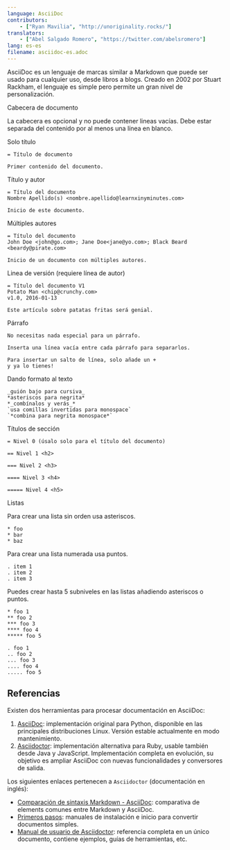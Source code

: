 ```yaml
---
language: AsciiDoc
contributors:
    - ["Ryan Mavilia", "http://unoriginality.rocks/"]
translators:
    - ["Abel Salgado Romero", "https://twitter.com/abelsromero"]
lang: es-es
filename: asciidoc-es.adoc
---
```


AsciiDoc es un lenguaje de marcas similar a Markdown que puede ser usado para cualquier uso, desde libros a blogs.
Creado en 2002 por Stuart Rackham, el lenguaje es simple pero permite un gran nivel de personalización.

Cabecera de documento

La cabecera es opcional y no puede contener lineas vacías. Debe estar separada del contenido por al menos una línea en blanco.

Solo título

```
= Título de documento

Primer contenido del documento.
```

Título y autor

```
= Título del documento
Nombre Apellido(s) <nombre.apellido@learnxinyminutes.com>

Inicio de este documento.
```

Múltiples autores

```
= Título del documento
John Doe <john@go.com>; Jane Doe<jane@yo.com>; Black Beard <beardy@pirate.com>

Inicio de un documento con múltiples autores.
```

Linea de versión (requiere línea de autor)

```
= Título del documento V1
Potato Man <chip@crunchy.com>
v1.0, 2016-01-13

Este artículo sobre patatas fritas será genial.
```

Párrafo

```
No necesitas nada especial para un párrafo.

Inserta una línea vacía entre cada párrafo para separarlos.

Para insertar un salto de línea, solo añade un +
y ya lo tienes!
```

Dando formato al texto

```
_guión bajo para cursiva_
*asteriscos para negrita*
*_combínalos y verás_*
`usa comillas invertidas para monospace`
`*combina para negrita monospace*`
```

Títulos de sección

```
= Nivel 0 (úsalo solo para el título del documento)

== Nivel 1 <h2>

=== Nivel 2 <h3>

==== Nivel 3 <h4>

===== Nivel 4 <h5>
```

Listas

Para crear una lista sin orden usa asteriscos.

```
* foo
* bar
* baz
```

Para crear una lista numerada usa puntos.

```
. item 1
. item 2
. item 3
```

Puedes crear hasta 5 subniveles en las listas añadiendo asteriscos o puntos.

```
* foo 1
** foo 2
*** foo 3
**** foo 4
***** foo 5

. foo 1
.. foo 2
... foo 3
.... foo 4
..... foo 5
```

## Referencias

Existen dos herramientas para procesar documentación en AsciiDoc:

1. [AsciiDoc](http://asciidoc.org/): implementación original para Python, disponible en las principales distribuciones Linux. Versión estable actualmente en modo mantenimiento.
2. [Asciidoctor](http://asciidoctor.org/): implementación alternativa para Ruby, usable también desde Java y JavaScript. Implementación completa en evolución, su objetivo es ampliar AsciiDoc con nuevas funcionalidades y conversores de salida.

Los siguientes enlaces pertenecen a `Asciidoctor` (documentación en inglés):

* [Comparación de sintaxis Markdown - AsciiDoc](http://asciidoctor.org/docs/user-manual/#comparison-by-example): comparativa de elements comunes entre Markdown y AsciiDoc.
* [Primeros pasos](http://asciidoctor.org/docs/#get-started-with-asciidoctor): manuales de instalación e inicio para convertir documentos simples.
* [Manual de usuario de Asciidoctor](http://asciidoctor.org/docs/user-manual/): referencia completa en un único documento, contiene ejemplos, guías de herramientas, etc.
